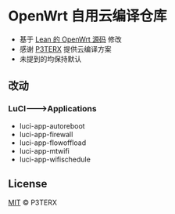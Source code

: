 # OpenWrt 自用云编译仓库
- 基于 [Lean 的 OpenWrt 源码](https://github.com/coolsnowwolf/lede) 修改
- 感谢 [P3TERX](https://github.com/P3TERX/Actions-OpenWrt) 提供云编译方案
- 未提到的均保持默认

## 改动

### LuCI--->Applications

- luci-app-autoreboot
- luci-app-firewall
- luci-app-flowoffload
- luci-app-mtwifi
- luci-app-wifischedule

## License
[MIT](https://github.com/P3TERX/Actions-OpenWrt/blob/master/LICENSE) © P3TERX